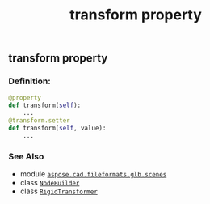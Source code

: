 ﻿---
title: transform property
second_title: Aspose.CAD for Python via .NET API References
description: 
type: docs
weight: 100
url: /python-net/aspose.cad.fileformats.glb.scenes/rigidtransformer/transform/
is_root: false
---

## transform property

### Definition:
```python
@property
def transform(self):
    ...
@transform.setter
def transform(self, value):
    ...
```

### See Also
* module [`aspose.cad.fileformats.glb.scenes`](../../)
* class [`NodeBuilder`](/cad/python-net/aspose.cad.fileformats.glb.scenes/nodebuilder)
* class [`RigidTransformer`](/cad/python-net/aspose.cad.fileformats.glb.scenes/rigidtransformer)
